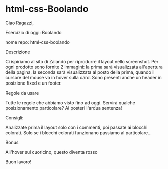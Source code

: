 # html-css-Boolando

Ciao Ragazzi,

Esercizio di oggi: Boolando

nome repo: html-css-boolando

Descrizione

Ci ispiriamo al sito di Zalando per riprodurre il layout nello screenshot.
Per ogni prodotto sono fornite 2 immagini: la prima sarà visualizzata all'apertura della pagina, la seconda sarà visualizzata al posto della prima, quando il cursore del mouse va in hover sulla card.
Sono presenti anche un header in posizione fixed e un footer.

Regole da usare

Tutte le regole che abbiamo visto fino ad oggi.
Servirà qualche posizionamento particolare? Ai posteri l'ardua sentenza!

Consigli:

Analizzate prima il layout solo con i commenti, poi passate ai blocchi colorati.
Solo se i blocchi colorati funzionano passiamo al particolare...

Bonus

All'hover sul cuoricino, questo diventa rosso


Buon lavoro!
